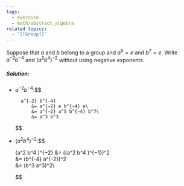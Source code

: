 ```yaml
---
tags:
  - exercise
  - math/abstract_algebra
related topics:
  - "[[Group]]"
---
```

Suppose that $a$ and $b$ belong to a group and $a^5 = e$ and $b^7 = e$. Write $a^{−2} b^{−4}$ and $(a^2 b^4 )^{−2}$ without using negative exponents.
##### Solution:
- $a^{−2} b^{−4}$:$$
	
		a^{−2} b^{−4} 
			&= a^{−2} e b^{−4} e\
			&= a^{−2} a^5 b^{−4} b^7\
			&= a^3 b^3
	
	$$
- $(a^2 b^4 )^{−2}$:$$
	
	(a^2 b^4 )^{−2}
	&= ((a^2 b^4 )^{−1})^2\
	&= (b^{-4} a^{-2})^2\
	&= (b^3 a^3)^2\
	
	$$